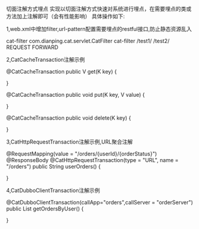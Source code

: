 切面注解方式埋点 实现以切面注解方式快速对系统进行埋点，在需要埋点的类或方法加上注解即可（会有性能影响） 具体操作如下: 

1,web.xml中增加filter,url-pattern配置需要埋点的restful接口,防止静态资源乱入 

cat-filter com.dianping.cat.servlet.CatFilter cat-filter /test1/ /test2/ REQUEST FORWARD

2,CatCacheTransaction注解示例

@CatCacheTransaction
public V get(K key) {

}

@CatCacheTransaction
public void put(K key, V value) {

}

@CatCacheTransaction
public void delete(K key) {  

}

3,CatHttpRequestTransaction注解示例,URL聚合注解

@RequestMapping(value = "/orders/{userId}/{orderStatus}")
@ResponseBody
@CatHttpRequestTransaction(type = "URL", name = "/orders")
public String userOrders() {

}

4,CatDubboClientTransaction注解示例

@CatDubboClientTransaction(callApp="orders",callServer = "orderServer")
public List<Long> getOrdersByUser() {

}
